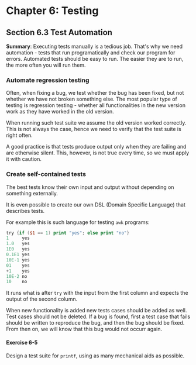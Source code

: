 # Chapter 6: Testing

## Section 6.3 Test Automation
**Summary**: Executing tests manually is a tedious job.
That's why we need automation - tests that run programatically and check our program for errors.
Automated tests should be easy to run. The easier they are to run, the more often you will run them.
### Automate regression testing
Often, when fixing a bug, we test whether the bug has been fixed, but not whether we have not broken something else.
The most popular type of testing is regression testing - whether all functionalities in the new version work as
they have worked in the old version.

When running such test suite we assume the old version worked correctly. This is not always the case, hence we need to
verify that the test suite is right often.

A good practice is that tests produce output only when they are failing and are otherwise silent.
This, however, is not true every time, so we must apply it with caution.
### Create self-contained tests
The best tests know their own input and output without depending on something externally.

It is even possible to create our own DSL (Domain Specific Language) that describes tests.

For example this is such language for testing `awk` programs:
```awk
try {if ($1 == 1) print "yes"; else print "no"}
1     yes
1.0   yes
1E0   yes
0.1E1 yes
10E-1 yes
01    yes
+1    yes
10E-2 no
10    no
```

It runs what is after `try` with the input from the first column and expects the output of the second column.

When new functionality is added new tests cases should be added as well. Test cases should not be deleted. If a bug is found, first a test case that fails should be written to reproduce the bug, and then the bug should be fixed. From then on, we will know that this bug would not occurr again.

#### Exercise 6-5
Design a test suite for `printf`, using as many mechanical aids as possible.
